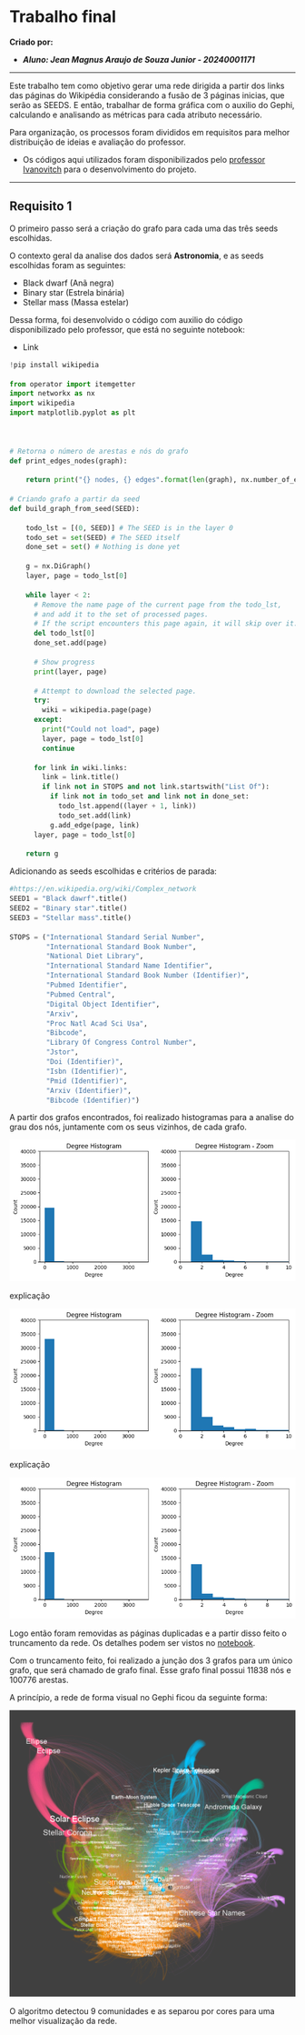 # Trabalho final

**Criado por:**
* ***Aluno: Jean Magnus Araujo de Souza Junior - 20240001171***
---

Este trabalho tem como objetivo gerar uma rede dirigida a partir dos links das páginas do Wikipédia considerando a fusão de 3 páginas inicias, que serão as SEEDS. E então, trabalhar de forma gráfica com o auxilio do Gephi, calculando e analisando as métricas para cada atributo necessário.

Para organização, os processos foram divididos em requisitos para melhor distribuição de ideias e avaliação do professor.

- Os códigos aqui utilizados foram disponibilizados pelo [professor Ivanovitch](https://github.com/ivanovitchm/datastructure/blob/main/lessons/week_09/Wikipedia.ipynb) para o desenvolvimento do projeto.


---

## Requisito 1

O primeiro passo será a criação do grafo para cada uma das três seeds escolhidas. 

O contexto geral da analise dos dados será **Astronomia**, e as seeds escolhidas foram as seguintes:

* Black dwarf (Anã negra)
* Binary star (Estrela binária)
* Stellar mass (Massa estelar)

Dessa forma, foi desenvolvido o código com auxilio do código disponibilizado pelo professor, que está no seguinte notebook:

- Link

```python
!pip install wikipedia

from operator import itemgetter
import networkx as nx
import wikipedia
import matplotlib.pyplot as plt



# Retorna o número de arestas e nós do grafo
def print_edges_nodes(graph):

    return print("{} nodes, {} edges".format(len(graph), nx.number_of_edges(graph)))

# Criando grafo a partir da seed
def build_graph_from_seed(SEED):

    todo_lst = [(0, SEED)] # The SEED is in the layer 0
    todo_set = set(SEED) # The SEED itself
    done_set = set() # Nothing is done yet

    g = nx.DiGraph()
    layer, page = todo_lst[0]

    while layer < 2:
      # Remove the name page of the current page from the todo_lst,
      # and add it to the set of processed pages.
      # If the script encounters this page again, it will skip over it.
      del todo_lst[0]
      done_set.add(page)

      # Show progress
      print(layer, page)

      # Attempt to download the selected page.
      try:
        wiki = wikipedia.page(page)
      except:
        print("Could not load", page)
        layer, page = todo_lst[0]
        continue

      for link in wiki.links:
        link = link.title()
        if link not in STOPS and not link.startswith("List Of"):
          if link not in todo_set and link not in done_set:
            todo_lst.append((layer + 1, link))
            todo_set.add(link)
          g.add_edge(page, link)
      layer, page = todo_lst[0]

    return g

```
Adicionando as seeds escolhidas e critérios de parada:

```python
#https://en.wikipedia.org/wiki/Complex_network
SEED1 = "Black dawrf".title()
SEED2 = "Binary star".title()
SEED3 = "Stellar mass".title()

STOPS = ("International Standard Serial Number",
         "International Standard Book Number",
         "National Diet Library",
         "International Standard Name Identifier",
         "International Standard Book Number (Identifier)",
         "Pubmed Identifier",
         "Pubmed Central",
         "Digital Object Identifier",
         "Arxiv",
         "Proc Natl Acad Sci Usa",
         "Bibcode",
         "Library Of Congress Control Number",
         "Jstor",
         "Doi (Identifier)",
         "Isbn (Identifier)",
         "Pmid (Identifier)",
         "Arxiv (Identifier)",
         "Bibcode (Identifier)")
```

A partir dos grafos encontrados, foi realizado histogramas para a analise do grau dos nós, juntamente com os seus vizinhos, de cada grafo.

![Histograma do grafo 1](https://github.com/JeanMagnus/estrutura-dados-2/blob/main/U3T1/imgs/graf1.png)

explicação

![Histograma do grafo 2](https://github.com/JeanMagnus/estrutura-dados-2/blob/main/U3T1/imgs/graf2.png)

explicação

![Histograma do grafo 3](https://github.com/JeanMagnus/estrutura-dados-2/blob/main/U3T1/imgs/graf3.png)

Logo então foram removidas as páginas duplicadas e a partir disso feito o truncamento da rede. Os detalhes podem ser vistos no [notebook]().

Com o truncamento feito, foi realizado a junção dos 3 grafos para um único grafo, que será chamado de grafo final. Esse grafo final possui 11838 nós e 100776 arestas.

A princípio, a rede de forma visual no Gephi ficou da seguinte forma:

![Rede](https://github.com/JeanMagnus/estrutura-dados-2/blob/main/U3T1/imgs/comm.png)

O algoritmo detectou 9 comunidades e as separou por cores para uma melhor visualização da rede.




